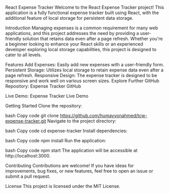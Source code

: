 React Expense Tracker
Welcome to the React Expense Tracker project! This application is a fully functional expense tracker built using React, with the additional feature of local storage for persistent data storage.

Introduction
Managing expenses is a common requirement for many web applications, and this project addresses the need by providing a user-friendly solution that retains data even after a page refresh. Whether you're a beginner looking to enhance your React skills or an experienced developer exploring local storage capabilities, this project is designed to cater to all levels.

Features
Add Expenses: Easily add new expenses with a user-friendly form.
Persistent Storage: Utilizes local storage to retain expense data even after a page refresh.
Responsive Design: The expense tracker is designed to be responsive and work well on various screen sizes.
Explore Further
GitHub Repository: Expense Tracker GitHub

Live Demo: Expense Tracker Live Demo

Getting Started
Clone the repository:

bash
Copy code
git clone https://github.com/humayyonahmed/tcw-expense-tracker.git
Navigate to the project directory:

bash
Copy code
cd expense-tracker
Install dependencies:

bash
Copy code
npm install
Run the application:

bash
Copy code
npm start
The application will be accessible at http://localhost:3000.

Contributing
Contributions are welcome! If you have ideas for improvements, bug fixes, or new features, feel free to open an issue or submit a pull request.

License
This project is licensed under the MIT License.
